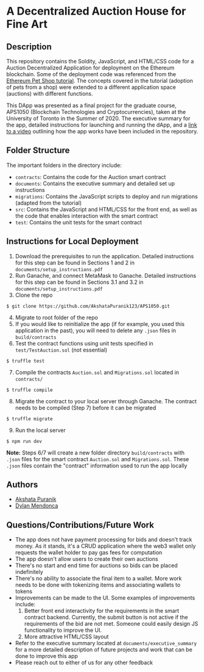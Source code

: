 # A Decentralized Auction House for Fine Art 
## Description
This repository contains the Soldity, JavaScript, and HTML/CSS code for a Auction Decentralized Application for deployment on the Ethereum blockchain. Some of the deployment code was referenced from the [Ethereum Pet Shop tutorial](https://www.trufflesuite.com/tutorials/pet-shop). The concepts covered in the tutorial (adoption of pets from a shop) were extended to a different application space (auctions) with different functions.

This DApp was presented as a final project for the graduate course, APS1050 (Blockchain Technologies and Cryptocurrencies), taken at the University of Toronto in the Summer of 2020. The executive summary for the app, detailed instructions for launching and running the dApp, and a [link to a video](https://www.youtube.com/watch?v=UfpU2Jhn3IU) outlining how the app works have been included in the repository.

## Folder Structure
The important folders in the directory include:
- `contracts`: Contains the code for the Auction smart contract
- `documents`: Contains the executive summary and detailed set up instructions
- `migrations`: Contains the JavaScript scripts to deploy and run migrations (adapted from the tutorial)
- `src`: Contains the JavaScript and HTML/CSS for the front end, as well as the code that enables interaction with the smart contract
- `test`: Contains the unit tests for the smart contract

## Instructions for Local Deployment
1. Download the prerequisites to run the application. Detailed instructions for this step can be found in Sections 1 and 2 in `documents/setup_instructions.pdf`
2. Run Ganache, and connect MetaMask to Ganache. Detailed instructions for this step can be found in Sections 3.1 and 3.2 in `documents/setup_instructions.pdf`
3. Clone the repo
```
$ git clone https://github.com/AkshataPuranik123/APS1050.git
```
4. Migrate to root folder of the repo
5. If you would like to reinitialize the app (if for example, you used this application in the past), you will need to delete any `.json` files in `build/contracts`
6. Test the contract functions using unit tests specified in `test/TestAuction.sol` (not essential)
```
$ truffle test
```
7. Compile the contracts `Auction.sol` and `Migrations.sol` located in `contracts/`
```
$ truffle compile
```
8. Migrate the contract to your local server through Ganache. The contract needs to be compiled (Step 7) before it can be migrated
```
$ truffle migrate
```
9. Run the local server
```
$ npm run dev
```

**Note:** Steps 6/7 will create a new folder directory `build/contracts` with `.json` files for the smart contract `Auction.sol` and `Migrations.sol`. These `.json` files contain the "contract" information used to run the app locally

## Authors
- [Akshata Puranik](https://github.com/AkshataPuranik123)
- [Dylan Mendonca](https://github.com/mdylan2)

## Questions/Contributions/Future Work
- The app does not have payment processing for bids and doesn't track money. As it stands, it's a CRUD application where the web3 wallet only requests the wallet holder to pay gas fees for computation
- The app doesn't allow users to create their own auctions
- There's no start and end time for auctions so bids can be placed indefinitely
- There's no ability to associate the final item to a wallet. More work needs to be done with tokenizing items and associating wallets to tokens
- Improvements can be made to the UI. Some examples of improvements include:
  1. Better front end interactivity for the requirements in the smart contract backend. Currently, the submit button is not active if the requirements of the bid are not met. Someone could easily design JS functionality to improve the UI.
  2. More attractive HTML/CSS layout
- Refer to the executive summary located at `documents/executive_summary` for a more detailed description of future projects and work that can be done to improve this app
- Please reach out to either of us for any other feedback
